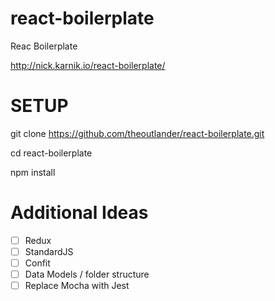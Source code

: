 # react-boilerplate
Reac Boilerplate

http://nick.karnik.io/react-boilerplate/

# SETUP

git clone https://github.com/theoutlander/react-boilerplate.git

cd react-boilerplate

npm install

# Additional Ideas
- [ ] Redux
- [ ] StandardJS
- [ ] Confit
- [ ] Data Models / folder structure
- [ ] Replace Mocha with Jest
